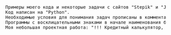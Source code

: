 <pre>
Примеры моего кода и некоторые задачи с сайтов "Stepik" и "JetBrains".
Код написан на "Python".
Необходимые условия для понимания задач прописаны в комментариях. 
Программы с восклицательными знаками в начале наименования более сложные и интересные.
Моя небольшая проектная работа: "!!! Кредитный калькулятор, cmd".
</pre>
